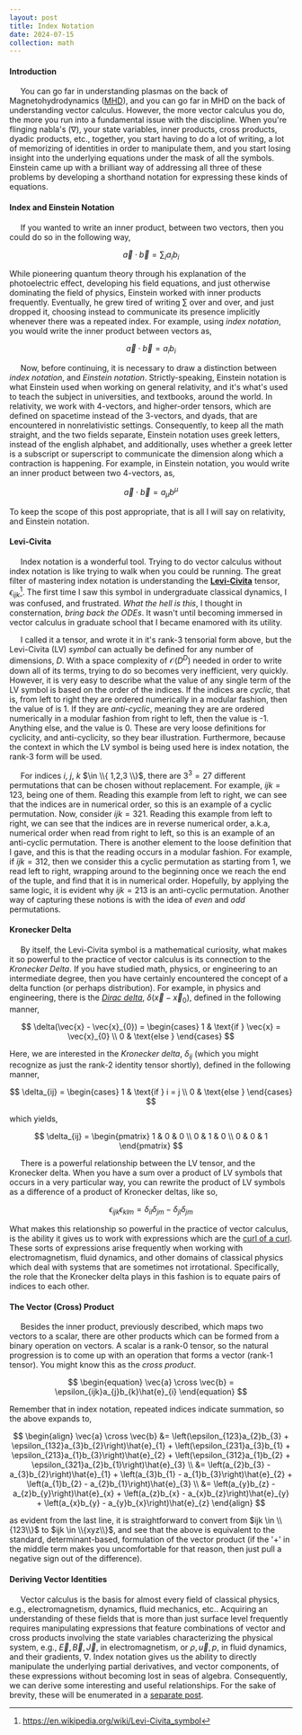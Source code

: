 ```yaml
---
layout: post
title: Index Notation
date: 2024-07-15
collection: math
---
```

#### Introduction
&nbsp;&nbsp;&nbsp;&nbsp; You can go far in understanding plasmas on the back of Magnetohydrodynamics ([MHD](../phys/2024-07-15_mhd)), and you can go far in MHD on the back of understanding vector calculus. However, the more vector calculus you do, the more you run into a fundamental issue with the discipline. When you're flinging nabla's ($\nabla$), your state variables, inner products, cross products, dyadic products, etc., together, you start having to do a lot of writing, a lot of memorizing of identities in order to manipulate them, and you start losing insight into the underlying equations under the mask of all the symbols. Einstein came up with a brilliant way of addressing all three of these problems by developing a shorthand notation for expressing these kinds of equations.      

#### Index and Einstein Notation
&nbsp;&nbsp;&nbsp;&nbsp; If you wanted to write an inner product, between two vectors, then you could do so in the following way,

$$
\begin{equation}
\vec{a} \cdot \vec{b} = \sum_{i} a_{i}b_{i}
\end{equation}
$$

While pioneering quantum theory through his explanation of the photoelectric effect, developing his field equations, and just otherwise dominating the field of physics, Einstein worked with inner products frequently. Eventually, he grew tired of writing $\sum$ over and over, and just dropped it, choosing instead to communicate its presence implicitly whenever there was a repeated index. For example, using *index notation*, you would write the inner product between vectors as, 

$$
\begin{equation}
\vec{a} \cdot \vec{b} = a_{i}b_{i}
\end{equation}
$$

&nbsp;&nbsp;&nbsp;&nbsp; Now, before continuing, it is necessary to draw a distinction between *index notation*, and *Einstein notation*. Strictly-speaking, Einstein notation is what Einstein used when working on general relativity, and it's what's used to teach the subject in universities, and textbooks, around the world. In relativity, we work with 4-vectors, and higher-order tensors, which are defined on spacetime instead of the 3-vectors, and dyads, that are encountered in nonrelativistic settings. Consequently, to keep all the math straight, and the two fields separate, Einstein notation uses greek letters, instead of the english alphabet, and additionally, uses whether a greek letter is a subscript or superscript to communicate the dimension along which a contraction is happening. For example, in Einstein notation, you would write an inner product between two 4-vectors, as,

$$
\begin{equation}
\vec{a} \cdot \vec{b} = a_{\mu}b^{\mu}
\end{equation}
$$

To keep the scope of this post appropriate, that is all I will say on relativity, and Einstein notation.

#### Levi-Civita
&nbsp;&nbsp;&nbsp;&nbsp; Index notation is a wonderful tool. Trying to do vector calculus without index notation is like trying to walk when you could be running. The great filter of mastering index notation is understanding the [**Levi-Civita**](https://en.wikipedia.org/wiki/Levi-Civita_symbol) tensor, $\epsilon_{ijk}$[^1]. The first time I saw this symbol in undergraduate classical dynamics, I was confused, and frustrated. *What the hell is this*, I thought in consternation, *bring back the ODEs*. It wasn't until becoming immersed in vector calculus in graduate school that I became enamored with its utility. 

&nbsp;&nbsp;&nbsp;&nbsp; I called it a tensor, and wrote it in it's rank-3 tensorial form above, but the Levi-Civita (LV) *symbol* can actually be defined for any number of dimensions, $D$. With a space complexity of $\mathcal{O}(D^{D})$ needed in order to write down all of its terms, trying to do so becomes very inefficient, very quickly. However, it is very easy to describe what the value of any single term of the LV symbol is based on the order of the indices. If the indices are *cyclic*, that is, from left to right they are ordered numerically in a modular fashion, then the value of is 1. If they are *anti-cyclic*, meaning they are are ordered numerically in a modular fashion from right to left, then the value is -1. Anything else, and the value is 0. These are very loose definitions for cyclicity, and anti-cyclicity, so they bear illustration. Furthermore, because the context in which the LV symbol is being used here is index notation, the rank-3 form will be used.

&nbsp;&nbsp;&nbsp;&nbsp; For indices $i$, $j$, $k$ $\in \\{ 1,2,3 \\}$, there are $3^3 = 27$ different permutations that can be chosen without replacement. For example, $ijk = 123$, being one of them. Reading this example from left to right, we can see that the indices are in numerical order, so this is an example of a cyclic permutation. Now, consider $ijk = 321$. Reading this example from left to right, we can see that the indices are in reverse numerical order, a.k.a, numerical order when read from right to left, so this is an example of an anti-cyclic permutation. There is another element to the loose definition that I gave, and this is that the reading occurs in a modular fashion. For example, if $ijk = 312$, then we consider this a cyclic permutation as starting from 1, we read left to right, wrapping around to the beginning once we reach the end of the tuple, and find that it is in numerical order. Hopefully, by applying the same logic, it is evident why $ijk = 213$ is an anti-cyclic permutation. Another way of capturing these notions is with the idea of *even* and *odd* permutations.

#### Kronecker Delta
&nbsp;&nbsp;&nbsp;&nbsp; By itself, the Levi-Civita symbol is a mathematical curiosity, what makes it so powerful to the practice of vector calculus is its connection to the *Kronecker Delta*. If you have studied math, physics, or engineering to an intermediate degree, then you have certainly encountered the concept of a delta function (or perhaps distribution). For example, in physics and engineering, there is the [*Dirac delta*](./2024-07-16_diracdelta), $\delta(\vec{x} - \vec{x}_{0})$, defined in the following manner,

$$
\delta(\vec{x} - \vec{x}_{0}) = \begin{cases}
    1 & \text{if } \vec{x} = \vec{x}_{0} \\
    0 & \text{else } 
\end{cases}
$$

Here, we are interested in the *Kronecker delta*, $\delta_{ij}$ (which you might recognize as just the rank-2 identity tensor shortly), defined in the following manner,

$$
\delta_{ij} = \begin{cases}
    1 & \text{if } i = j \\
    0 & \text{else }
\end{cases}
$$

which yields,

$$
\delta_{ij} = \begin{pmatrix}
    1 & 0 & 0 \\
    0 & 1 & 0 \\
    0 & 0 & 1 
\end{pmatrix}
$$

&nbsp;&nbsp;&nbsp;&nbsp; There is a powerful relationship between the LV tensor, and the Kronecker delta. When you have a sum over a product of LV symbols that occurs in a very particular way, you can rewrite the product of LV symbols as a difference of a product of Kronecker deltas, like so,

$$
\begin{equation}
\epsilon_{ijk}\epsilon_{klm} = \delta_{il}\delta_{jm} - \delta_{jl}\delta_{jm}
\end{equation}
$$

What makes this relationship so powerful in the practice of vector calculus, is the ability it gives us to work with expressions which are the [curl of a curl](../math/2024-07-16_gradients#the-curl). These sorts of expressions arise frequently when working with electromagnetism, fluid dynamics, and other domains of classical physics which deal with systems that are sometimes not irrotational. Specifically, the role that the Kronecker delta plays in this fashion is to equate pairs of indices to each other.         

#### The Vector (Cross) Product
&nbsp;&nbsp;&nbsp;&nbsp; Besides the inner product, previously described, which maps two vectors to a scalar, there are other products which can be formed from a binary operation on vectors. A scalar is a rank-0 tensor, so the natural progression is to come up with an operation that forms a vector (rank-1 tensor). You might know this as the *cross product*. 

$$
\begin{equation}
\vec{a} \cross \vec{b} = \epsilon_{ijk}a_{j}b_{k}\hat{e}_{i}
\end{equation}
$$

Remember that in index notation, repeated indices indicate summation, so the above expands to,

$$
\begin{align}
\vec{a} \cross \vec{b} &= \left(\epsilon_{123}a_{2}b_{3} + \epsilon_{132}a_{3}b_{2}\right)\hat{e}_{1} 
                            + \left(\epsilon_{231}a_{3}b_{1} + \epsilon_{213}a_{1}b_{3}\right)\hat{e}_{2}
                            + \left(\epsilon_{312}a_{1}b_{2} + \epsilon_{321}a_{2}b_{1}\right)\hat{e}_{3} \\
                    &= \left(a_{2}b_{3} - a_{3}b_{2}\right)\hat{e}_{1} 
                        + \left(a_{3}b_{1} - a_{1}b_{3}\right)\hat{e}_{2}
                        + \left(a_{1}b_{2} - a_{2}b_{1}\right)\hat{e}_{3} \\
                    &= \left(a_{y}b_{z} - a_{z}b_{y}\right)\hat{e}_{x} 
                        + \left(a_{z}b_{x} - a_{x}b_{z}\right)\hat{e}_{y}
                        + \left(a_{x}b_{y} - a_{y}b_{x}\right)\hat{e}_{z}
\end{align}
$$

as evident from the last line, it is straightforward to convert from $ijk \in \\{123\\}$ to $ijk \in \\{xyz\\}$, and see that the above is equivalent to the standard, determinant-based, formulation of the vector product (if the '+' in the middle term makes you uncomfortable for that reason, then just pull a negative sign out of the difference).   

#### Deriving Vector Identities
&nbsp;&nbsp;&nbsp;&nbsp; Vector calculus is the basis for almost every field of classical physics, e.g., electromagnetism, dynamics, fluid mechanics, etc.. Acquiring an understanding of these fields that is more than just surface level frequently requires manipulating expressions that feature combinations of vector and cross products involving the state variables characterizing the physical system, e.g., $\vec{E}, \vec{B}, \vec{J}$, in electromagnetism, or $\rho, \vec{u}, p$, in fluid dynamics, and their gradients, $\nabla$. Index notation gives us the ability to directly manipulate the underlying partial derivatives, and vector components, of these expressions without becoming lost in seas of algebra. Consequently, we can derive some interesting and useful relationships. For the sake of brevity, these will be enumerated in a [separate post](./2024-07-18_vectoridentities).


<!-- References -->
[^1]: https://en.wikipedia.org/wiki/Levi-Civita_symbol